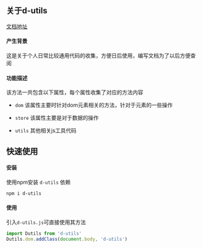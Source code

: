 ## 关于d-utils

[文档地址](https://ifmiss.github.io/d-utils/)

#### 产生背景
这是关于个人日常比较通用代码的收集，方便日后使用，编写文档为了以后方便查阅

#### 功能描述
该方法一共包含以下属性，每个属性收集了对应的方法内容

- `dom`
  该属性主要时针对dom元素相关的方法，针对于元素的一些操作

- `store`
  该属性主要是对于数据的操作

- `utils`
  其他相关js工具代码

## 快速使用
#### 安装
使用npm安装 `d-utils` 依赖
```bash
npm i d-utils
```
#### 使用
引入`d-utils.js`可直接使用其方法
```js
import Dutils from 'd-utils'
Dutils.dom.addClass(document.body, 'd-utils')
```
